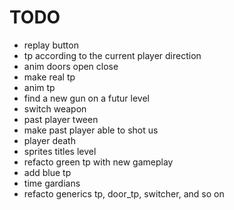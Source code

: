 # TODO
- replay button
- tp according to the current player direction
- anim doors open close
- make real tp
- anim tp
- find a new gun on a futur level
- switch weapon
- past player tween
- make past player able to shot us
- player death
- sprites titles level
- refacto green tp with new gameplay
- add blue tp
- time gardians
- refacto generics tp, door_tp, switcher, and so on
